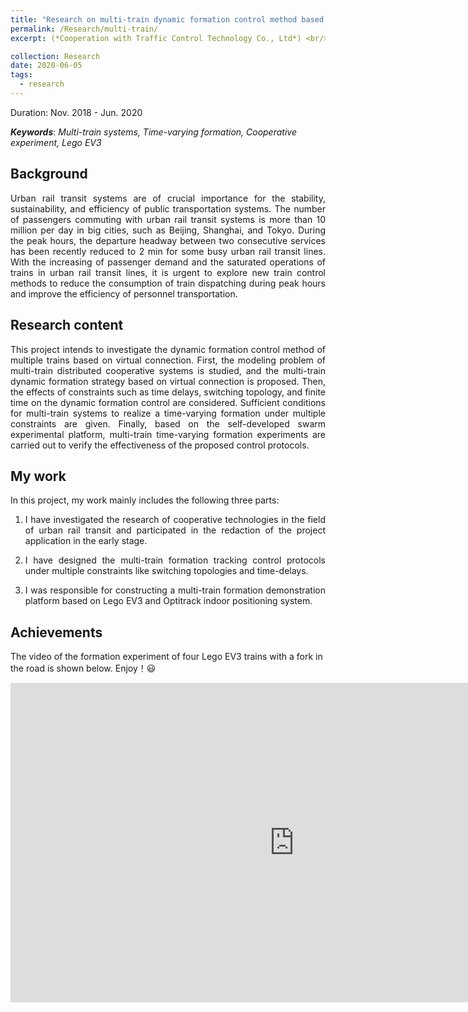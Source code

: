 ```yaml
---
title: "Research on multi-train dynamic formation control method based on virtual coupling frame"
permalink: /Research/multi-train/
excerpt: (*Cooperation with Traffic Control Technology Co., Ltd*) <br/> Supported by Beijing Natural Science Foundation. <br/> <a href="https://jianhua-WANG-BUAA.github.io/Research/multi-train/"><img src="https://jianhua-WANG-BUAA.github.io/images/multi-train-lego-experiment.png" alt="multi-train-lego-experiment.png" border="0" width="500" /></a>

collection: Research
date: 2020-06-05
tags:
  - research
---
```



Duration: Nov. 2018 - Jun. 2020

***Keywords***: *Multi-train systems, Time-varying formation, Cooperative experiment, Lego EV3*

<!-- <body>
  <p style="color:rgb(51, 156, 255);">
   ***Keywords***: *Multi-train systems, Time-varying formation, Cooperative experiment, Lego EV3*
   </p>
</body> -->


## Background

<!-- 城市轨道交通作为首都交通网络的中枢神经，对首都经济发展起着重要支撑作用。为进一步提高首都城市轨道交通服务质量，充分发挥多列车协同化运营优势，拟采用多列车编队控制技术来保障多列车高效有序地执行任务。多列车通过虚拟连挂的方式来动态调整它们之间的相对距离，在保证多列车之间安全性的基础上，同时提高了多列车协同运营的效率，避免了传统多列车之间物理连挂，集中式调度控制等问题。 -->
<p style="text-align:justify; text-justify:inter-ideograph;">
Urban rail transit systems are of crucial importance for the stability, sustainability, and efficiency of public transportation systems. The number of passengers commuting with urban rail transit systems is more than 10 million per day in big cities, such as Beijing, Shanghai, and Tokyo. During the peak hours, the departure headway between two consecutive services has been recently reduced to 2 min for some busy urban rail transit lines. With the increasing of passenger demand and the saturated operations of trains in urban rail transit lines, it is urgent to explore new train control methods to reduce the consumption of train dispatching during peak hours and improve the efficiency of personnel transportation.
</p>

## Research content

<!-- 本项目拟研究基于虚拟连挂的多列车动态编队控制方法。首先，研究多列车分布式协同系统建模问题，提出基于虚拟连挂的多列车动态编队策略，设计多列车动态编队控制器构型。其次，研究时变编队、切换拓扑、有限时间等约束对动态编队控制的影响，给出在多约束条件下实现多列车动态编队控制的判据。最后，基于自主研发的集群实验平台开展实物验证，通过动态编队控制实验对相关算法进行验证与评估。 -->

<p style="text-align:justify; text-justify:inter-ideograph;">
This project intends to investigate the dynamic formation control method of multiple trains based on virtual connection. First, the modeling problem of multi-train distributed cooperative systems is studied, and the multi-train dynamic formation strategy based on virtual connection is proposed. Then, the effects of constraints such as time delays, switching topology, and finite time on the dynamic formation control are considered. Sufficient conditions for multi-train systems to realize a time-varying formation under multiple constraints are given. Finally, based on the self-developed swarm experimental platform, multi-train time-varying formation experiments are carried out to verify the effectiveness of the proposed control protocols.  
</p>


## My work

In this project, my work mainly includes the following three parts:

1. <p style="text-align:justify; text-justify:inter-ideograph;"> I have investigated the research of cooperative technologies in the field of urban rail transit and participated in the redaction of the project application in the early stage.</p>
2. <p style="text-align:justify; text-justify:inter-ideograph;">I have designed the multi-train formation tracking control protocols under multiple constraints like switching topologies and time-delays.</p>
3. <p style="text-align:justify; text-justify:inter-ideograph;">I was responsible for constructing a multi-train formation demonstration platform based on Lego EV3 and Optitrack indoor positioning system.</p>


## Achievements

<!-- 四辆乐高小车在有岔路的情况下的编队实验视频如下图。 -->

The video of the formation experiment of four Lego EV3 trains with a fork in the road is shown below. Enjoy！😃

<iframe width="908" height="511" src="https://www.youtube.com/embed/wXUTkhT4IXA" frameborder="0" allow="accelerometer; autoplay; encrypted-media; gyroscope; picture-in-picture" allowfullscreen></iframe>

